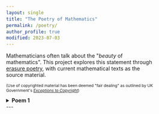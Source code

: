 ```yaml
---
layout: single
title: "The Poetry of Mathematics"
permalink: /poetry/
author_profile: true
modified: 2023-07-03
---
```


<style>
* {
	box-sizing: border-box;
}

body {
	margin: 0;
}

.column1 {
	float: left;
	width: 65%;
	padding-right: 1em;
	vertical-align: bottom;
}

.column2 {
	float:left;
	width: 35%;
	padding-left: 0.5em;
	vertical-align: bottom;
	margin-top: 0px;
	padding-top: 0px;
}

.column img {
	margin-top: 14px;
}
 
.row:after {
	content: "";
	display: table;
	clear: both;
}

.inner {
  width: 90%;
  margin: 0 auto;
}

.pclose {
	margin-left: 0px;
	padding-left: 0px;
	margin-top: 2px;
	padding-top: 2px;
	margin-bottom: 10px;
	padding-bottom: 10px;
	font-size:70%;
}
</style>

<div class="row">
	<p>
	Mathematicians often talk about the "<i>beauty</i> of mathematics". This project explores this statement through <a href="https://en.wikipedia.org/wiki/Erasure_(artform)">erasure poetry</a>, with current mathematical texts as the source material.
	</p>
	<p style="font-size:75%;">
	(Use of copyrighted material has been deemed "fair dealing" as outlined by UK Government's <i><a href="https://www.gov.uk/guidance/exceptions-to-copyright">Exceptions to Copyright</a></i>)
	</p>
</div>
<div>
	<details>
		<summary><b>Poem 1</b></summary>
		<ul>
			<li><u>The Mathematical Topic</u></li>
			<p style="font-size:90%;">
				<a href="https://en.wikipedia.org/wiki/Real_analysis">Real analysis</a>: a fundamental branch of mathematics where students take a peek behind the curtain to understand the theory behind <a href="https://en.wikipedia.org/wiki/Calculus">calculus</a>.
   			</p>

			<li><u>The Book</u></li>
    			<div class="column1">
				"<i><a href="https://www.amazon.co.uk/Understanding-Analysis-Undergraduate-Texts-Mathematics/dp/1493927116">Understanding Analysis</a></i>" <br>
    				Stephen Abbott (2010) <br>
	 			Springer: New York, NY
	 		</div>
     			<div class="column2">
				<a href="https://www.amazon.co.uk/Understanding-Analysis-Undergraduate-Texts-Mathematics/dp/1493927116"><img src="/images/Books/UnderstandingAnalysis_Abbott.jpg" alt="The book cover for 'Understanding Analysis' by Stephen Abbott (published by Springer)" style="width:50%; margin-top:24px;"/></a>
	 		</div>    
     
			<li><u>The Poem</u></li>
   			<div class="column1">
	 		</div>
     			<div class="column2">
	 		</div>   
    		</ul>
	</details>
</div>
---

 


